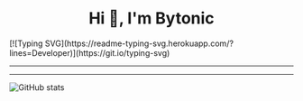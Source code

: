 <h1 align="center">Hi 👋, I'm Bytonic</h1>
[![Typing SVG](https://readme-typing-svg.herokuapp.com/?lines=Developer)](https://git.io/typing-svg)
<hr>



<hr>

![GitHub stats](https://github-readme-stats.vercel.app/api?username=bytonic&show_icons=true&theme=tokyonight)  
